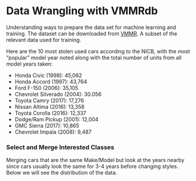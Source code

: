 # Data Wrangling with VMMRdb

Understanding ways to prepare the data set for machine learning and training. The dataset can be downloaded from [VMMR](http://vmmrdb.cecsresearch.org/). A subset of the relevant data used for training.

Here are the 10 most stolen used cars according to the NICB, with the most “popular” model year noted along with the total number of units from all model years taken:
- Honda Civic (1998): 45,062
- Honda Accord (1997): 43,764
- Ford F-150 (2006): 35,105
- Chevrolet Silverado (2004): 30.056
- Toyota Camry (2017): 17,276
- Nissan Altima (2016):  13,358
- Toyota Corolla (2016): 12,337
- Dodge/Ram Pickup (2001): 12,004
- GMC Sierra (2017): 10,865
- Chevrolet Impala (2008): 9,487

###  Select and Merge Interested Classes

Merging cars that are the same Make/Model but look at the years nearby since cars usually look the same for 3-4 years before changing styles. Below we will see the distribution of the data.

